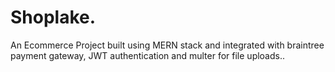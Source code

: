 # Shoplake.
An Ecommerce Project built using MERN stack and integrated with braintree payment gateway, JWT authentication and multer for file uploads..
